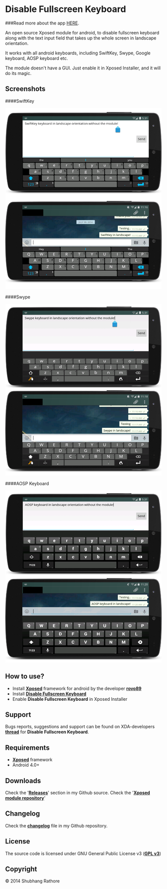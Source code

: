 Disable Fullscreen Keyboard
===

###Read more about the app [HERE](http://blog.shubhangrathore.com/disable-fullscreen-keyboard/index.html).

An open source Xposed module for android, to disable fullscreen keyboard along with the text input field that takes up the whole screen in landscape orientation.

It works with all android keyboards, including SwiftKey, Swype, Google keyboard, AOSP keyboard etc. 

The module doesn't have a GUI. Just enable it in Xposed Installer, and it will do its magic.


Screenshots
---

####SwiftKey

![](https://raw.githubusercontent.com/xenon92/blog/4dfe473550069cb2c324d67b4dd3f75492a45f8a/content/images/2014/Jul/Swiftkey.png?raw=true)

####Swype

![](https://raw.githubusercontent.com/xenon92/blog/4dfe473550069cb2c324d67b4dd3f75492a45f8a/content/images/2014/Jul/Swype.png?raw=true)

####AOSP Keyboard

![](https://raw.githubusercontent.com/xenon92/blog/4dfe473550069cb2c324d67b4dd3f75492a45f8a/content/images/2014/Jul/AOSP.png?raw=true)


How to use?
---

- Install **[Xposed](http://repo.xposed.info/)** framework for android by the developer **[rovo89](https://github.com/rovo89)**
- Install **[Disable Fullscreen Keyboard](http://repo.xposed.info/module/com.shubhangrathore.xposed.disablefullscreenkeyboard)**
- Enable **Disable Fullscreen Keyboard** in Xposed Installer

Support
---

Bugs reports, suggestions and support can be found on XDA-developers **[thread](http://forum.xda-developers.com/xposed/modules/mod-disable-fullscreen-keyboard-t2832902)** for **Disable Fullscreen Keyboard**.

Requirements
---

- **[Xposed](http://repo.xposed.info/)** framework
- Android 4.0+

Downloads
---

Check the '**[Releases](https://github.com/xenon92/xposed-disable-fullscreen-keyboard/releases)**' section in my Github source.
Check the '**[Xposed module repository](http://repo.xposed.info/module/com.shubhangrathore.xposed.disablefullscreenkeyboard)**'


Changelog
---

Check the **[changelog](https://github.com/xenon92/xposed-disable-fullscreen-keyboard/blob/master/CHANGELOG.md)** file in my Github repository.

License
---

The source code is licensed under GNU General Public License v3 (**[GPL v3](https://github.com/xenon92/xposed-disable-fullscreen-keyboard/blob/master/LICENSE)**)


Copyright
---

&copy; 2014 Shubhang Rathore
